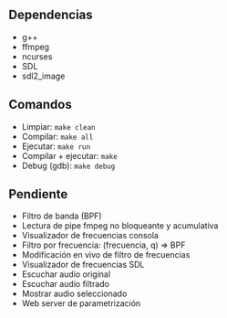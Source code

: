 ## Dependencias

-  g++
-  ffmpeg
-  ncurses
-  SDL
-  sdl2_image

## Comandos

-  Limpiar: `make clean`
-  Compilar: `make all`
-  Ejecutar: `make run`
-  Compilar + ejecutar: `make`
-  Debug (gdb): `make debug`

## Pendiente

-  Filtro de banda (BPF)
-  Lectura de pipe fmpeg no bloqueante y acumulativa
-  Visualizador de frecuencias consola
-  Filtro por frecuencia: (frecuencia, q) => BPF
-  Modificación en vivo de filtro de frecuencias
-  Visualizador de frecuencias SDL
-  Escuchar audio original
-  Escuchar audio filtrado
-  Mostrar audio seleccionado
-  Web server de parametrización
